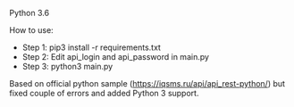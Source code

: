 Python 3.6

How to use:
- Step 1: pip3 install -r requirements.txt
- Step 2: Edit api_login and api_password in main.py
- Step 3: python3 main.py

Based on official python sample (https://iqsms.ru/api/api_rest-python/) but fixed couple of errors and added Python 3 support.
